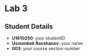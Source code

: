 # Lab 3
## Student Details

- **U1610250**: your studentID
- **Usmonbek Ravshanov**: your name
- **003**: your course section number
